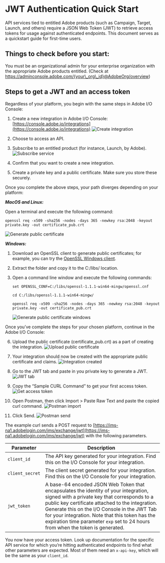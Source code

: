 # JWT Authentication Quick Start


API services tied to entitled Adobe products (such as Campaign, Target, Launch, and others) require a JSON Web Token (JWT) to retrieve access tokens for usage against authenticated endpoints. This document serves as a quickstart guide for first-time users.

## Things to check before you start:

You must be an organizational admin for your enterprise organization with the appropriate Adobe products entitled. (Check at https://adminconsole.adobe.com/{your\_org\_id}@AdobeOrg/overview)

## Steps to get a JWT and an access token

Regardless of your platform, you begin with the same steps in Adobe I/O Console:

1. Create a new integration in Adobe I/O Console: [https://console.adobe.io/integrations](https://console.adobe.io/integrations)
    ![Create integration](../img/auth_jwtqs_01.png "Create an integration") 

2. Choose to access an API.

3. Subscribe to an entitled product (for instance, Launch, by Adobe).
    ![Subscribe service](../img/auth_jwtqs_02.png "Subscribe to a product or service")

4. Confirm that you want to create a new integration.

5. Create a private key and a public certificate. Make sure you store these securely.

Once you complete the above steps, your path diverges depending on your platform: 

_**MacOS and Linux:**_

Open a terminal and execute the following command:  

`openssl req -x509 -sha256 -nodes -days 365 -newkey rsa:2048 -keyout private.key -out certificate_pub.crt`

![Generate public certificate](../img/auth_jwtqs_00.png "Generate Public certificate")

_**Windows:**_

1. Download an OpenSSL client to generate public certificates; for example, you can try the [OpenSSL Windows client](https://bintray.com/vszakats/generic/download_file?file_path=openssl-1.1.1-win64-mingw.zip).

2. Extract the folder and copy it to the C:/libs/ location.

3. Open a command line window and execute the following commands:

    `set OPENSSL_CONF=C:/libs/openssl-1.1.1-win64-mingw/openssl.cnf`

    `cd C:/libs/openssl-1.1.1-win64-mingw/`

    `openssl req -x509 -sha256 -nodes -days 365 -newkey rsa:2048 -keyout private.key -out certificate_pub.crt`

    ![Generate public certificate windows](../img/auth_jwtqs_000.png "Generate Public certificate windows")

Once you&rsquo;ve complete the steps for your chosen platform, continue in the Adobe I/O Console:

6. Upload the public certificate (certificate_pub.crt) as a part of creating the integration.
    ![Upload public certificate](../img/auth_jwtqs_03.png "Upload public certificate")

7. Your integration should now be created with the appropriate public certificate and claims.
    ![Integration created](../img/auth_jwtqs_04.png "Integration created")

8. Go to the JWT tab and paste in you private key to generate a JWT.
    ![JWT tab](../img/auth_jwtqs_05.png "JWT tab")

9. Copy the &ldquo;Sample CURL Command&rdquo; to get your first access token. 
    ![Get access token](../img/auth_jwtqs_06.png "Get access token")

10. Open Postman, then click Import &gt; Paste Raw Text and paste the copied curl command.
    ![Postman import](../img/auth_jwtqs_07.png "Postman import")

11. Click Send.
    ![Postman send](../img/auth_jwtqs_08.png "Postman send")

The example curl sends a POST request to [https://ims-na1.adobelogin.com/ims/exchange/jwt](https://ims-na1.adobelogin.com/ims/exchange/jwt) with the following parameters.

| Parameter | Description|
|---|---|
| `client_id` | The API key generated for your integration. Find this on the I/O Console for your integration. |
| `client_secret` | The client secret generated for your integration. Find this on the I/O Console for your integration. |
| `jwt_token` | A base-64 encoded JSON Web Token that encapsulates the identity of your integration, signed with a private key that corresponds to a public key certificate attached to the integration. Generate this on the I/O Console in the JWT Tab for your integration. Note that this token has the expiration time parameter `exp` set to 24 hours from when the token is generated. | 

You now have your access token. Look up documentation for the specific API service for which you’re hitting authenticated endpoints to find what other parameters are expected. Most of them need an `x-api-key`, which will be the same as your `client_id`.
